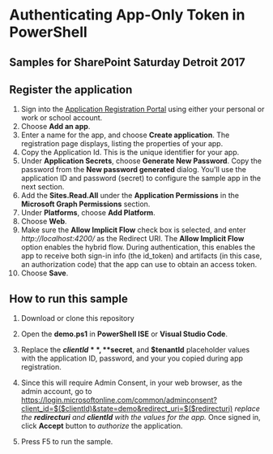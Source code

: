 # Authenticating App-Only Token in PowerShell

## Samples for SharePoint Saturday Detroit 2017

## Register the application

1. Sign into the [Application Registration Portal](https://apps.dev.microsoft.com/) using either your personal or work or school account.
2. Choose **Add an app**.
3. Enter a name for the app, and choose **Create application**. 
   The registration page displays, listing the properties of your app.
4. Copy the Application Id. This is the unique identifier for your app. 
5. Under **Application Secrets**, choose **Generate New Password**. Copy the password from the **New password generated** dialog.
   You'll use the application ID and password (secret) to configure the sample app in the next section. 
6. Add the **Sites.Read.All** under the **Application Permissions** in the **Microsoft Graph Permissions** section.
7. Under **Platforms**, choose **Add Platform**.
8. Choose **Web**.
9. Make sure the **Allow Implicit Flow** check box is selected, and enter *http://localhost:4200/* as the Redirect URI. 
   The **Allow Implicit Flow** option enables the hybrid flow. During authentication, this enables the app to receive both sign-in info (the id_token) and artifacts (in this case, an authorization code) that the app can use to obtain an access token.
10. Choose **Save**.

## How to run this sample

1. Download or clone this repository

2. Open the **demo.ps1** in **PowerShell ISE** or **Visual Studio Code**.

3. Replace the **$clientId**, **$secret**, and **$tenantId** placeholder values with the application ID, password, and your you copied during app registration.

4. Since this will require Admin Consent, in your web browser, as the admin account, go to https://login.microsoftonline.com/common/adminconsent?client_id=$($clientId)&state=demo&redirect_uri=$($redirecturi)  *replace the  **redirecturi** and **clientId** with the values for the app.* Once signed in, click **Accept** button to *authorize* the application.

5. Press F5 to run the sample.
